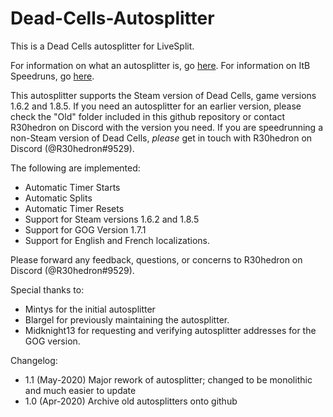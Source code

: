 # Dead-Cells-Autosplitter
This is a Dead Cells autosplitter for LiveSplit. 

For information on what an autosplitter is, go [here](https://github.com/LiveSplit/LiveSplit/blob/master/Documentation/Auto-Splitters.md). For information on ItB Speedruns, go [here](https://www.speedrun.com/deadcells).

This autosplitter supports the Steam version of Dead Cells, game versions 1.6.2 and 1.8.5. If you need an autosplitter for an earlier version, please check the "Old" folder included in this github repository or contact R30hedron on Discord with the version you need. If you are speedrunning a non-Steam version of Dead Cells, _please_ get in touch with R30hedron on Discord (@R30hedron#9529).

The following are implemented:

* Automatic Timer Starts
* Automatic Splits
* Automatic Timer Resets
* Support for Steam versions 1.6.2 and 1.8.5
* Support for GOG Version 1.7.1
* Support for English and French localizations.

Please forward any feedback, questions, or concerns to R30hedron on Discord (@R30hedron#9529).

Special thanks to:
* Mintys for the initial autosplitter
* Blargel for previously maintaining the autosplitter.
* Midknight13 for requesting and verifying autosplitter addresses for the GOG version.

Changelog: 
* 1.1 (May-2020) Major rework of autosplitter; changed to be monolithic and much easier to update
* 1.0 (Apr-2020) Archive old autosplitters onto github
